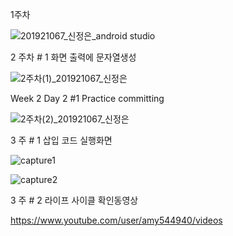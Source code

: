 1주차

![201921067_신정은_android studio](https://user-images.githubusercontent.com/72747781/110568900-1d817400-8197-11eb-9e4c-f4a7b868cbca.png)



2 주차 # 1 화면 출력에 문자열생성

![2주차(1)_201921067_신정은](https://user-images.githubusercontent.com/72747781/110569001-3ab64280-8197-11eb-97b2-d705495de073.png)



Week 2 Day 2 #1 Practice committing

![2주차(2)_201921067_신정은](https://user-images.githubusercontent.com/72747781/110763713-864f1600-8295-11eb-9449-cdfaa9c7ca04.png)


3 주 # 1 삽입 코드 실행화면

![capture1](https://user-images.githubusercontent.com/72747781/111410273-c7bf4580-871b-11eb-97c7-e3961ceb5604.png)

![capture2](https://user-images.githubusercontent.com/72747781/111410285-cdb52680-871b-11eb-9b57-1f7b5c53fcac.png)

3 주 # 2 라이프 사이클 확인동영상 

https://www.youtube.com/user/amy544940/videos
